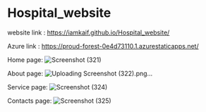 # Hospital_website

website link : https://iamkaif.github.io/Hospital_website/

Azure link : https://proud-forest-0e4d73110.1.azurestaticapps.net/

Home page:
![Screenshot (321)](https://user-images.githubusercontent.com/104121811/181837309-c9cf7b11-ee20-41f9-ac35-3635c8b2ca36.png)

About page:
![Uploading Screenshot (322).png…]()

Service page:
![Screenshot (324)](https://user-images.githubusercontent.com/104121811/181837403-3eb8af61-ef97-4d20-9090-db82b198fc15.png)

Contacts page:
![Screenshot (325)](https://user-images.githubusercontent.com/104121811/181837431-b8c73ba8-ac34-4ccf-a71f-a3586856b543.png)
